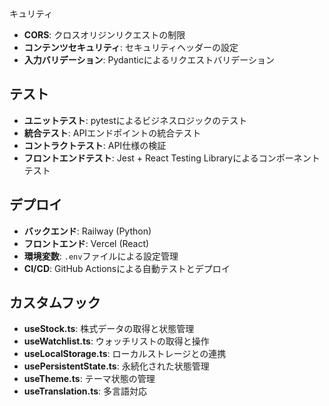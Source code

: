 キュリティ

- **CORS**: クロスオリジンリクエストの制限
- **コンテンツセキュリティ**: セキュリティヘッダーの設定
- **入力バリデーション**: Pydanticによるリクエストバリデーション

## テスト

- **ユニットテスト**: pytestによるビジネスロジックのテスト
- **統合テスト**: APIエンドポイントの統合テスト
- **コントラクトテスト**: API仕様の検証
- **フロントエンドテスト**: Jest + React Testing Libraryによるコンポーネントテスト

## デプロイ

- **バックエンド**: Railway (Python)
- **フロントエンド**: Vercel (React)
- **環境変数**: `.env`ファイルによる設定管理
- **CI/CD**: GitHub Actionsによる自動テストとデプロイ

## カスタムフック

- **useStock.ts**: 株式データの取得と状態管理
- **useWatchlist.ts**: ウォッチリストの取得と操作
- **useLocalStorage.ts**: ローカルストレージとの連携
- **usePersistentState.ts**: 永続化された状態管理
- **useTheme.ts**: テーマ状態の管理
- **useTranslation.ts**: 多言語対応